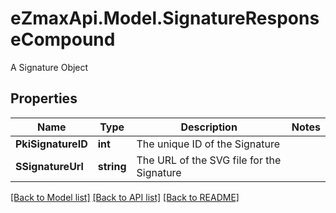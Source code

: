 # eZmaxApi.Model.SignatureResponseCompound
A Signature Object

## Properties

Name | Type | Description | Notes
------------ | ------------- | ------------- | -------------
**PkiSignatureID** | **int** | The unique ID of the Signature | 
**SSignatureUrl** | **string** | The URL of the SVG file for the Signature | 

[[Back to Model list]](../README.md#documentation-for-models) [[Back to API list]](../README.md#documentation-for-api-endpoints) [[Back to README]](../README.md)

